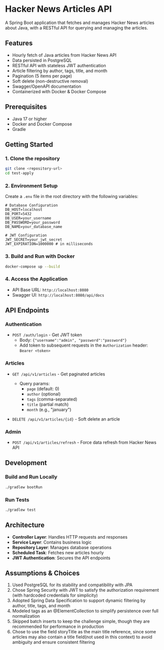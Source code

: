 # Hacker News Articles API

A Spring Boot application that fetches and manages Hacker News articles about Java, 
with a RESTful API for querying and managing the articles.

## Features

- Hourly fetch of Java articles from Hacker News API
- Data persisted in PostgreSQL
- RESTful API with stateless JWT authentication
- Article filtering by author, tags, title, and month
- Pagination (5 items per page)
- Soft delete (non-destructive removal)
- Swagger/OpenAPI documentation
- Containerized with Docker & Docker Compose

## Prerequisites

- Java 17 or higher
- Docker and Docker Compose
- Gradle

## Getting Started

### 1. Clone the repository
```bash
git clone <repository-url>
cd test-apply
```

### 2. Environment Setup
Create a `.env` file in the root directory with the following variables:
```env
# Database Configuration
DB_HOST=localhost
DB_PORT=5432
DB_USER=your_username
DB_PASSWORD=your_password
DB_NAME=your_database_name

# JWT Configuration
JWT_SECRET=your_jwt_secret
JWT_EXPIRATION=1000000 # in milliseconds
```

### 3. Build and Run with Docker
```bash
docker-compose up --build
```

### 4. Access the Application
- API Base URL: `http://localhost:8080`
- Swagger UI: `http://localhost:8080/api/docs`

## API Endpoints

### Authentication
- `POST /auth/login` - Get JWT token
  - Body: `{"username":"admin", "password":"password"}`
  - Add token to subsequent requests in the `Authorization` header: `Bearer <token>`

### Articles
- `GET /api/v1/articles` - Get paginated articles
  - Query params: 
    - `page` (default: 0)
    - `author` (optional)
    - `tags` (comma-separated)
    - `title` (partial match)
    - `month` (e.g., "january")

- `DELETE /api/v1/articles/{id}` - Soft delete an article

### Admin
- `POST /api/v1/articles/refresh` - Force data refresh from Hacker News API

## Development

### Build and Run Locally
```bash
./gradlew bootRun
```

### Run Tests
```bash
./gradlew test
```

## Architecture

- **Controller Layer**: Handles HTTP requests and responses
- **Service Layer**: Contains business logic
- **Repository Layer**: Manages database operations
- **Scheduled Task**: Fetches new articles hourly
- **JWT Authentication**: Secures the API endpoints

## Assumptions & Choices

1. Used PostgreSQL for its stability and compatibility with JPA
2. Chose Spring Security with JWT to satisfy the authorization requirement (with hardcoded credentials for simplicity)
3. Adopted Spring Data Specification to support dynamic filtering by author, title, tags, and month
4. Modeled tags as an @ElementCollection to simplify persistence over full normalization
5. Skipped batch inserts to keep the challenge simple, though they are recommended for performance in production
6. Chose to use the field storyTitle as the main title reference, since some articles may also contain a title field(not used in this context) to avoid ambiguity and ensure consistent filtering